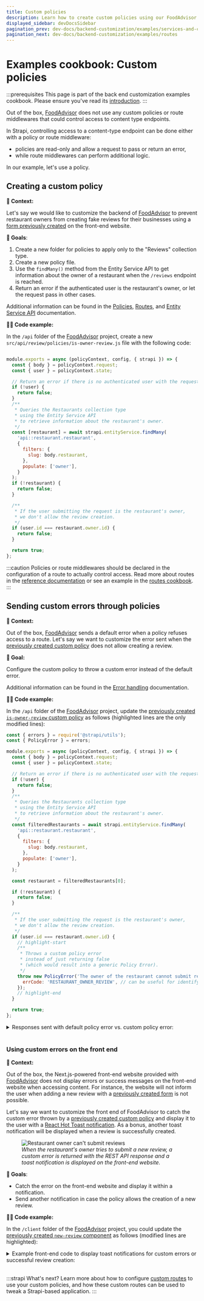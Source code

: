 ```yaml
---
title: Custom policies
description: Learn how to create custom policies using our FoodAdvisor example
displayed_sidebar: devDocsSidebar
pagination_prev: dev-docs/backend-customization/examples/services-and-controllers
pagination_next: dev-docs/backend-customization/examples/routes
---
```


# Examples cookbook: Custom policies

:::prerequisites
This page is part of the back end customization examples cookbook. Please ensure you've read its [introduction](/dev-docs/backend-customization/examples).
:::

Out of the box, [FoodAdvisor](https://github.com/strapi/foodadvisor) does not use any custom policies or route middlewares that could control access to content type endpoints.

In Strapi, controlling access to a content-type endpoint can be done either with a policy or route middleware:

- policies are read-only and allow a request to pass or return an error,
- while route middlewares can perform additional logic.

In our example, let's use a policy.

## Creating a custom policy

**💭 Context:**

Let's say we would like to customize the backend of [FoodAdvisor](https://github.com/strapi/foodadvisor) to prevent restaurant owners from creating fake reviews for their businesses using a [form previously created](/dev-docs/backend-customization/examples/services-and-controllers#rest-api-queries-from-the-front-end) on the front-end website.

<SideBySideContainer>

<SideBySideColumn>

**🎯 Goals**:

1. Create a new folder for policies to apply only to the "Reviews" collection type.
2. Create a new policy file.
3. Use the `findMany()` method from the Entity Service API to get information about the owner of a restaurant when the `/reviews` endpoint is reached.
4. Return an error if the authenticated user is the restaurant's owner, or let the request pass in other cases.

</SideBySideColumn>

<SideBySideColumn>

<SubtleCallout title="Related concepts">

Additional information can be found in the [Policies](/dev-docs/backend-customization/policies), [Routes](/dev-docs/backend-customization/routes), and [Entity Service API](/dev-docs/api/entity-service) documentation.

</SubtleCallout>

</SideBySideColumn>

</SideBySideContainer>

**🧑‍💻 Code example:**

In the `/api` folder of the [FoodAdvisor](https://github.com/strapi/foodadvisor) project, create a new `src/api/review/policies/is-owner-review.js` file with the following code:

```jsx title="src/api/review/policies/is-owner-review.js"

module.exports = async (policyContext, config, { strapi }) => {
  const { body } = policyContext.request;
  const { user } = policyContext.state;

  // Return an error if there is no authenticated user with the request
  if (!user) {
    return false;
  }
  /**
   * Queries the Restaurants collection type
   * using the Entity Service API
   * to retrieve information about the restaurant's owner.
   */ 
  const [restaurant] = await strapi.entityService.findMany(
    'api::restaurant.restaurant',
    {
      filters: {
        slug: body.restaurant,
      },
      populate: ['owner'],
    }
  );
  if (!restaurant) {
    return false;
  }

  /**
   * If the user submitting the request is the restaurant's owner,
   * we don't allow the review creation.
   */ 
  if (user.id === restaurant.owner.id) {
    return false;
  }

  return true;
};
```

:::caution
Policies or route middlewares should be declared in the configuration of a route to actually control access. Read more about routes in the [reference documentation](/dev-docs/backend-customization/routes) or see an example in the [routes cookbook](/dev-docs/backend-customization/examples/routes).
:::

## Sending custom errors through policies

**💭 Context:**

Out of the box, [FoodAdvisor](https://github.com/strapi/foodadvisor) sends a default error when a policy refuses access to a route. Let's say we want to customize the error sent when the [previously created custom policy](#creating-a-custom-policy) does not allow creating a review.

<SideBySideContainer>

<SideBySideColumn>

**🎯 Goal:**

Configure the custom policy to throw a custom error instead of the default error.

</SideBySideColumn>

<SideBySideColumn>

<SubtleCallout title="Related concept">

Additional information can be found in the [Error handling](/dev-docs/error-handling) documentation.

</SubtleCallout>

</SideBySideColumn>

</SideBySideContainer>

**🧑‍💻 Code example:**

In the `/api` folder of the [FoodAdvisor](https://github.com/strapi/foodadvisor) project, update the [previously created `is-owner-review` custom policy](#creating-a-custom-policy) as follows (highlighted lines are the only modified lines):

```jsx title="src/api/review/policies/is-owner-review.js" showLineNumbers
const { errors } = require('@strapi/utils');
const { PolicyError } = errors;

module.exports = async (policyContext, config, { strapi }) => {
  const { body } = policyContext.request;
  const { user } = policyContext.state;

  // Return an error if there is no authenticated user with the request
  if (!user) {
    return false;
  }
  /**
   * Queries the Restaurants collection type
   * using the Entity Service API
   * to retrieve information about the restaurant's owner.
   */ 
  const filteredRestaurants = await strapi.entityService.findMany(
    'api::restaurant.restaurant',
    {
      filters: {
        slug: body.restaurant,
      },
      populate: ['owner'],
    }
  );

  const restaurant = filteredRestaurants[0];

  if (!restaurant) {
    return false;
  }

  /**
   * If the user submitting the request is the restaurant's owner,
   * we don't allow the review creation.
   */ 
  if (user.id === restaurant.owner.id) {
    // highlight-start
    /**
     * Throws a custom policy error
     * instead of just returning false
     * (which would result into a generic Policy Error).
     */ 
    throw new PolicyError('The owner of the restaurant cannot submit reviews', {
      errCode: 'RESTAURANT_OWNER_REVIEW', // can be useful for identifying different errors on the front end
    });
    // highlight-end
  }

  return true;
};
```

<details>
<summary>Responses sent with default policy error vs. custom policy error:</summary>

<Tabs>

<TabItem value="default-error" label="Default error response">

When a policy refuses access to a route and a default error is thrown, the following response will be sent when trying to query the content-type through the REST API:

```jsx
{
  "data": null,
  "error": {
      "status": 403,
      "name": "PolicyError",
      "message": "Policy Failed",
      "details": {}
  }
}
```

</TabItem>

<TabItem value="custom-error" label="Custom error response">

When a policy refuses access to a route and the custom policy throws the custom error defined in the code example above, the following response will be sent when trying to query the content-type through the REST API:

```jsx
{
  "data": null,
  "error": {
    "status": 403,
    "name": "PolicyError",
    "message": "The owner of the restaurant cannot submit reviews",
    "details": {
        "policy": "is-owner-review",
        "errCode": "RESTAURANT_OWNER_REVIEW"
    }
  }
}
```

</TabItem>

</Tabs>

</details>

<br />

### Using custom errors on the front end

**💭 Context:**

Out of the box, the Next.js-powered front-end website provided with [FoodAdvisor](https://github.com/strapi/foodadvisor) does not display errors or success messages on the front-end website when accessing content. For instance, the website will not inform the user when adding a new review with a [previously created form](/dev-docs/backend-customization/examples/services-and-controllers#rest-api-queries-from-the-front-end) is not possible.

<SideBySideContainer>

<SideBySideColumn>

Let's say we want to customize the front end of FoodAdvisor to catch the custom error thrown by a [previously created custom policy](#creating-a-custom-policy) and display it to the user with a [React Hot Toast notification](https://github.com/timolins/react-hot-toast). As a bonus, another toast notification will be displayed when a review is successfully created.

</SideBySideColumn>

<SideBySideColumn>

<figure style={{ width: '100%', margin: '0' }}>
  <img src="/img/assets/backend-customization/tutorial-owner-cantsubmit.png" alt="Restaurant owner can't submit reviews" />
  <em><figcaption style={{ fontSize: '12px' }}>When the restaurant's owner tries to submit a new review, a custom error is returned with the REST API response and a toast notification is displayed on the front-end website.</figcaption></em>
</figure>

</SideBySideColumn>
</SideBySideContainer>

**🎯 Goals**:

- Catch the error on the front-end website and display it within a notification.
- Send another notification in case the policy allows the creation of a new review.

**🧑‍💻 Code example:**

In the `/client` folder of the [FoodAdvisor](https://github.com/strapi/foodadvisor) project, you could update the [previously created `new-review` component](/dev-docs/backend-customization/examples/services-and-controllers#rest-api-queries-from-the-front-end) as follows (modified lines are highlighted):

<details>
<summary>Example front-end code to display toast notifications for custom errors or successful review creation:</summary>

```jsx title="/client/components/pages/restaurant/RestaurantContent/Reviews/new-review.js" showLineNumbers
import { Button, Input, Textarea } from '@nextui-org/react';
import { useFormik } from 'formik';
import { useRouter } from 'next/router';
import React from 'react';
import { getStrapiURL } from '../../../../../utils';
// highlight-start
/** 
 * A notification will be displayed on the front-end using React Hot Toast
 * (See https://github.com/timolins/react-hot-toast).
 * React Hot Toast should be added to your project's dependencies;
 * Use yarn or npm to install it and it will be added to your package.json file.
 */
import toast from 'react-hot-toast';

class UnauthorizedError extends Error {
  constructor(message) {
    super(message);
  }
}
// highlight-end

const NewReview = () => {
  const router = useRouter();

  const { handleSubmit, handleChange, values } = useFormik({
    initialValues: {
      note: '',
      content: '',
    },
    onSubmit: async (values) => {
      // highlight-start
      /**
       * The previously added code is wrapped in a try/catch block.
       */
      try {
        // highlight-end
        const res = await fetch(getStrapiURL('/reviews'), {
          method: 'POST',
          body: JSON.stringify({
            restaurant: router.query.slug,
            ...values,
          }),
          headers: {
            Authorization: `Bearer ${localStorage.getItem('token')}`,
            'Content-Type': 'application/json',
          },
        });

        // highlight-start
        const { data, error } = await res.json();
        /**
         * If the Strapi backend server returns an error,
         * we use the custom error message to throw a custom error.
         * If the request is a success, we display a success message.
         * In both cases, a toast notification is displayed on the front-end.
         */
        if (error) {
          throw new UnauthorizedError(error.message);
        }
        toast.success('Review created!');
        return data;
      } catch (err) {
        toast.error(err.message);
        console.error(err);
      }
    },
    // highlight-end
  });
  return (
    <div className="my-6">
      <h1 className="font-bold text-2xl mb-3">Write your review</h1>
      <form onSubmit={handleSubmit} className="flex flex-col gap-y-4">
        <Input
          onChange={handleChange}
          name="note"
          type="number"
          min={1}
          max={5}
          label="Stars"
        />
        <Textarea
          name="content"
          onChange={handleChange}
          placeholder="What do you think about this restaurant?"
        />
        <Button
          type="submit"
          className="bg-primary text-white rounded-md self-start"
        >
          Send
        </Button>
      </form>
    </div>
  );
};

export default NewReview;
```

</details>

<br />

:::strapi What's next?
Learn more about how to configure [custom routes](/dev-docs/backend-customization/examples/routes) to use your custom policies, and how these custom routes can be used to tweak a Strapi-based application.
:::
